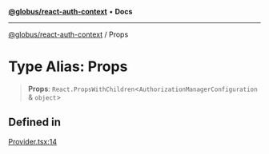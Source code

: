 [**@globus/react-auth-context**](../README.md) • **Docs**

***

[@globus/react-auth-context](../README.md) / Props

# Type Alias: Props

> **Props**: `React.PropsWithChildren`\<`AuthorizationManagerConfiguration` & `object`\>

## Defined in

[Provider.tsx:14](https://github.com/globus/react-auth-context/blob/2c31bc060e9e5dfb4ea8fae77304d11aff810855/src/Provider.tsx#L14)
